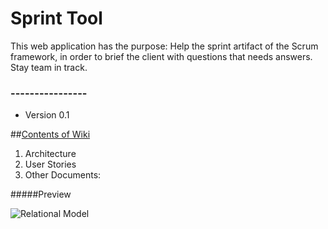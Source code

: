 # Sprint Tool

This web application has the purpose: Help the sprint artifact of the Scrum framework, in order to brief the client with questions that needs answers. Stay team in track.

### ---------------- ###

* Version 0.1

##[Contents of Wiki](https://github.com/NunuM/Insight/wiki)

1. Architecture
2. User Stories
3. Other Documents:

#####Preview

![Relational Model](http://s8.postimg.org/6469zc9z9/image.png)
